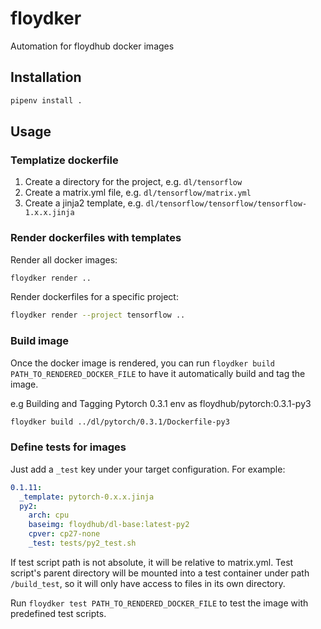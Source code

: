 floydker
========

Automation for floydhub docker images


Installation
------------

```bash
pipenv install .
```


Usage
-----

### Templatize dockerfile

1. Create a directory for the project, e.g. `dl/tensorflow`
2. Create a matrix.yml file, e.g. `dl/tensorflow/matrix.yml`
3. Create a jinja2 template, e.g. `dl/tensorflow/tensorflow/tensorflow-1.x.x.jinja`


### Render dockerfiles with templates

Render all docker images:

```bash
floydker render ..
```

Render dockerfiles for a specific project:

```bash
floydker render --project tensorflow ..
```

### Build image

Once the docker image is rendered, you can run `floydker build PATH_TO_RENDERED_DOCKER_FILE` to have it automatically build and tag the image.

e.g Building and Tagging Pytorch 0.3.1 env as floydhub/pytorch:0.3.1-py3

```bash
floydker build ../dl/pytorch/0.3.1/Dockerfile-py3
```

### Define tests for images

Just add a `_test` key under your target configuration. For example:

```yaml
0.1.11:
  _template: pytorch-0.x.x.jinja
  py2:
    arch: cpu
    baseimg: floydhub/dl-base:latest-py2
    cpver: cp27-none
    _test: tests/py2_test.sh
```

If test script path is not absolute, it will be relative to matrix.yml. Test
script's parent directory will be mounted into a test container under path
`/build_test`, so it will only have access to files in its own directory.


Run `floydker test PATH_TO_RENDERED_DOCKER_FILE` to test the image with predefined test scripts.
